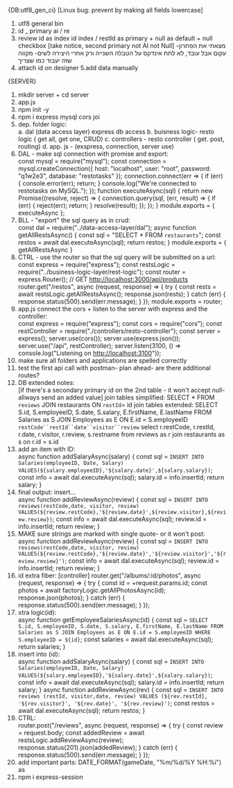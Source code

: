 {DB:utf8_gen_ci} [Linux bug: prevent by making all fields lowercase]

1. utf8 general bin
2. id _ primary ai / re
3. review id as index id index  / restId as primary + null as default + null checkbox [take notice, second primary not AI not Null] מצאתי את הפתרון- עקום אבל עובד, לא לתת אינדקס על הטבלה השנייה ורק אחרי היצירה לשים- מקווה שזה יעבוד כמו שצריך
4. attach id on designer 5.add data manually

{SERVER}

1. mkdir server + cd server
2. app.js
3. npm init -y
4. npm i express mysql cors joi
5. dep. folder logic:<br>
  a. dal (data access layer) express db access b. buisness logic- resto logic ( get all, get one, CRUD) c. controllers - resto controller ( get. post, routing) d. app. js - (exspress, connection, server use)
6. DAL - make sql connection with promise and export:<br>
  const mysql = require("mysql"); const connection = mysql.createConnection({ host: "localhost", user: "root", password: "q1w2e3", database: "restotasks" }); connection.connect(err => { if (err) {
  console.error(err);
   return;
   } console.log("We're connected to restotasks on MySQL."); }); function executeAsync(sql) { return new Promise((resolve, reject) => {
  connection.query(sql, (err, result) => {
       if (err) {
           reject(err);
           return;
       }
       resolve(result);
   });
   }); } module.exports = { executeAsync };
7. BLL - "export" the sql query as in crud:<br>
  const dal = require("../data-access-layer/dal"); async function getAllRestsAsync() { const sql = "SELECT * FROM `restaurants`"; const restos = await dal.executeAsync(sql); return restos; } module.exports = { getAllRestsAsync }
8. CTRL - use the router so that the sql query will be submitted on a url:<br>
  const express = require("express"); const restsLogic = require("../business-logic-layer/rest-logic"); const router = express.Router(); // GET <http://localhost:3000/api/products> router.get("/restos", async (request, response) => { try {
  const rests = await restsLogic.getAllRestsAsync();
   response.json(rests);
   } catch (err) {
  response.status(500).send(err.message);
   } }); module.exports = router;
9. app.js connect the cors + listen to the server with express and the controller:<br>
  const express = require("express"); const cors = require("cors"); const restController = require("./controllers/resto-controller"); const server = express(); server.use(cors()); server.use(express.json()); server.use("/api", restController); server.listen(3100, () => console.log("Listening on <http://localhost:3100>"));
10. make sure all folders and applications are spelled correctly
11. test the first api call with postman- plan ahead- are there additional routes?
12. DB extended notes:<br>
  [if there's a secondary primary id on the 2nd table - it won't accept null- allways send an added value] join tables simplified: SELECT * FROM `reviews` JOIN restaurants ON `restId`= id join tables extended: SELECT S.id, S.employeeID, S.date, S.salary, E.firstName, E.lastName
  FROM Salaries as S JOIN Employees as E
  ON E.id = S.employeeID
  `restCode``restId``date``visitor``review`
  select r.restCode, r.restId, r.date, r.visitor, r.review, s.restname
  from reviews as r join restaurants as s
  on r.id = s.id
13. add an item with ID:<br>
  async function addSalaryAsync(salary) { const sql = `INSERT INTO Salaries(employeeID, Date, Salary)
  VALUES(${salary.employeeID},'${salary.date}',${salary.salary})`;
  const info = await dal.executeAsync(sql); salary.id = info.insertId; return salary; }
14. final output: insert...<br>
  async function addReviewAsync(review) { const sql = `INSERT INTO reviews(restCode,date, visitor, review)
  VALUES(${review.restCode},'${review.date}',${review.visitor},${review.review})`;
  const info = await dal.executeAsync(sql); review.id = info.insertId; return review; }
15. MAKE sure strings are marked with single quote- or it won't post:<br>
  async function addReviewAsync(review) { const sql = `INSERT INTO reviews(restCode,date, visitor, review) VALUES(${review.restCode},'${review.date}','${review.visitor}','${review.review}')`; const info = await dal.executeAsync(sql); review.id = info.insertId; return review; }
16. id extra fiber: [controller] router.get("/albums/:id/photos", async (request, response) => { try {
  const id = +request.params.id;
  const photos = await factoryLogic.getAllPhotosAsync(id);
  response.json(photos);
  } catch (err) {
  response.status(500).send(err.message);
  } });
17. xtra logic(id):<br>
  async function getEmployeeSalariesAsync(id) { const sql = `SELECT S.id, S.employeeID, S.date, S.salary, E.firstName, E.lastName
  FROM Salaries as S JOIN Employees as E
  ON E.id = S.employeeID
  WHERE S.employeeID = ${id}`;
  const salaries = await dal.executeAsync(sql); return salaries; }
18. insert into (id):<br>
  async function addSalaryAsync(salary) { const sql = `INSERT INTO Salaries(employeeID, Date, Salary)
  VALUES(${salary.employeeID},'${salary.date}',${salary.salary})`;
  const info = await dal.executeAsync(sql); salary.id = info.insertId; return salary; } async function addReviewAsync(rev) { const sql = `INSERT INTO reviews (restId, visitor,date, review) VALUES (${rev.restId}, '${rev.visitor}', '${rev.date}', '${rev.review}')`; const restos = await dal.executeAsync(sql); return restos; }
19. CTRL:<br>
  router.post("/reviews", async (request, response) => { try { const review = request.body; const addedReview = await restsLogic.addReviewAsync(review); response.status(201).json(addedReview); } catch (err) { response.status(500).send(err.message); } });  
20. add important parts:
DATE_FORMAT(gameDate, "%m/%d/%Y %H:%i") as
21.  npm i express-session
